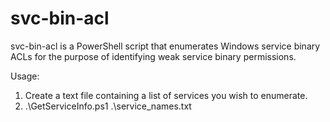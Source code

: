 # svc-bin-acl
svc-bin-acl is a PowerShell script that enumerates Windows service binary ACLs for the purpose of identifying weak service binary permissions. 

Usage:
1. Create a text file containing a list of services you wish to enumerate.
2. .\GetServiceInfo.ps1 .\service_names.txt
